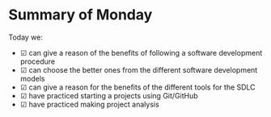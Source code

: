 # Summary of Monday

Today we:

- &#9745; can give a reason of the benefits of following a software development procedure
- &#9745; can choose the better ones from the different software development models
- &#9745; can give a reason for the benefits of the different tools for the SDLC
- &#9745; have practiced starting a projects using Git/GitHub
- &#9745; have practiced making project analysis

